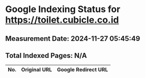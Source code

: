 # Google Indexing Status for https://toilet.cubicle.co.id

## Measurement Date: 2024-11-27 05:45:49

## Total Indexed Pages: N/A

| No. | Original URL | Google Redirect URL |
|-----|--------------|---------------------|
